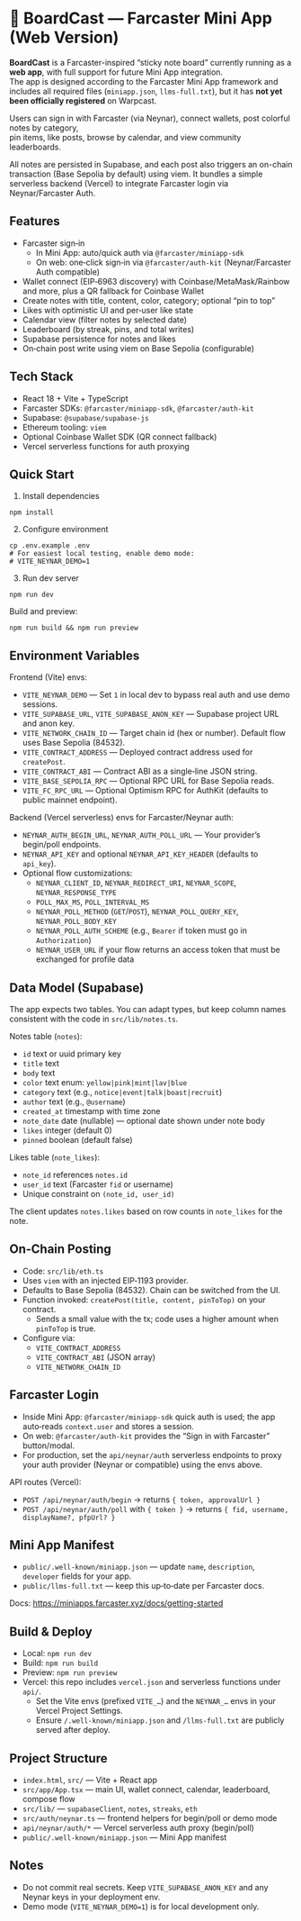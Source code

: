 # 🧷 BoardCast — Farcaster Mini App (Web Version)

**BoardCast** is a Farcaster-inspired “sticky note board” currently running as a **web app**,  with full support for future Mini App integration.  
The app is designed according to the Farcaster Mini App framework and includes all required files (`miniapp.json`, `llms-full.txt`), but it has **not yet been officially registered** on Warpcast.

Users can sign in with Farcaster (via Neynar), connect wallets, post colorful notes by category,  
pin items, like posts, browse by calendar, and view community leaderboards.

All notes are persisted in Supabase, and each post also triggers an on-chain transaction (Base Sepolia by default) using viem. It bundles a simple serverless backend (Vercel) to integrate Farcaster login via Neynar/Farcaster Auth.


## Features

- Farcaster sign‑in
  - In Mini App: auto/quick auth via `@farcaster/miniapp-sdk`
  - On web: one‑click sign‑in via `@farcaster/auth-kit` (Neynar/Farcaster Auth compatible)
- Wallet connect (EIP‑6963 discovery) with Coinbase/MetaMask/Rainbow and more, plus a QR fallback for Coinbase Wallet
- Create notes with title, content, color, category; optional “pin to top”
- Likes with optimistic UI and per‑user like state
- Calendar view (filter notes by selected date)
- Leaderboard (by streak, pins, and total writes)
- Supabase persistence for notes and likes
- On‑chain post write using viem on Base Sepolia (configurable)

## Tech Stack

- React 18 + Vite + TypeScript
- Farcaster SDKs: `@farcaster/miniapp-sdk`, `@farcaster/auth-kit`
- Supabase: `@supabase/supabase-js`
- Ethereum tooling: `viem`
- Optional Coinbase Wallet SDK (QR connect fallback)
- Vercel serverless functions for auth proxying

## Quick Start

1) Install dependencies

```
npm install
```

2) Configure environment

```
cp .env.example .env
# For easiest local testing, enable demo mode:
# VITE_NEYNAR_DEMO=1
```

3) Run dev server

```
npm run dev
```

Build and preview:

```
npm run build && npm run preview
```

## Environment Variables

Frontend (Vite) envs:

- `VITE_NEYNAR_DEMO` — Set `1` in local dev to bypass real auth and use demo sessions.
- `VITE_SUPABASE_URL`, `VITE_SUPABASE_ANON_KEY` — Supabase project URL and anon key.
- `VITE_NETWORK_CHAIN_ID` — Target chain id (hex or number). Default flow uses Base Sepolia (84532).
- `VITE_CONTRACT_ADDRESS` — Deployed contract address used for `createPost`.
- `VITE_CONTRACT_ABI` — Contract ABI as a single‑line JSON string.
- `VITE_BASE_SEPOLIA_RPC` — Optional RPC URL for Base Sepolia reads.
- `VITE_FC_RPC_URL` — Optional Optimism RPC for AuthKit (defaults to public mainnet endpoint).

Backend (Vercel serverless) envs for Farcaster/Neynar auth:

- `NEYNAR_AUTH_BEGIN_URL`, `NEYNAR_AUTH_POLL_URL` — Your provider’s begin/poll endpoints.
- `NEYNAR_API_KEY` and optional `NEYNAR_API_KEY_HEADER` (defaults to `api_key`).
- Optional flow customizations:
  - `NEYNAR_CLIENT_ID`, `NEYNAR_REDIRECT_URI`, `NEYNAR_SCOPE`, `NEYNAR_RESPONSE_TYPE`
  - `POLL_MAX_MS`, `POLL_INTERVAL_MS`
  - `NEYNAR_POLL_METHOD` (`GET`/`POST`), `NEYNAR_POLL_QUERY_KEY`, `NEYNAR_POLL_BODY_KEY`
  - `NEYNAR_POLL_AUTH_SCHEME` (e.g., `Bearer` if token must go in `Authorization`)
  - `NEYNAR_USER_URL` if your flow returns an access token that must be exchanged for profile data

## Data Model (Supabase)

The app expects two tables. You can adapt types, but keep column names consistent with the code in `src/lib/notes.ts`.

Notes table (`notes`):

- `id` text or uuid primary key
- `title` text
- `body` text
- `color` text enum: `yellow|pink|mint|lav|blue`
- `category` text (e.g., `notice|event|talk|boast|recruit`)
- `author` text (e.g., `@username`)
- `created_at` timestamp with time zone
- `note_date` date (nullable) — optional date shown under note body
- `likes` integer (default 0)
- `pinned` boolean (default false)

Likes table (`note_likes`):

- `note_id` references `notes.id`
- `user_id` text (Farcaster `fid` or username)
- Unique constraint on `(note_id, user_id)`

The client updates `notes.likes` based on row counts in `note_likes` for the note.

## On‑Chain Posting

- Code: `src/lib/eth.ts`
- Uses `viem` with an injected EIP‑1193 provider.
- Defaults to Base Sepolia (84532). Chain can be switched from the UI.
- Function invoked: `createPost(title, content, pinToTop)` on your contract.
  - Sends a small value with the tx; code uses a higher amount when `pinToTop` is true.
- Configure via:
  - `VITE_CONTRACT_ADDRESS`
  - `VITE_CONTRACT_ABI` (JSON array)
  - `VITE_NETWORK_CHAIN_ID`

## Farcaster Login

- Inside Mini App: `@farcaster/miniapp-sdk` quick auth is used; the app auto‑reads `context.user` and stores a session.
- On web: `@farcaster/auth-kit` provides the “Sign in with Farcaster” button/modal.
- For production, set the `api/neynar/auth` serverless endpoints to proxy your auth provider (Neynar or compatible) using the envs above.

API routes (Vercel):

- `POST /api/neynar/auth/begin` → returns `{ token, approvalUrl }`
- `POST /api/neynar/auth/poll` with `{ token }` → returns `{ fid, username, displayName?, pfpUrl? }`

## Mini App Manifest

- `public/.well-known/miniapp.json` — update `name`, `description`, `developer` fields for your app.
- `public/llms-full.txt` — keep this up‑to‑date per Farcaster docs.

Docs: https://miniapps.farcaster.xyz/docs/getting-started

## Build & Deploy

- Local: `npm run dev`
- Build: `npm run build`
- Preview: `npm run preview`
- Vercel: this repo includes `vercel.json` and serverless functions under `api/`.
  - Set the Vite envs (prefixed `VITE_…`) and the `NEYNAR_…` envs in your Vercel Project Settings.
  - Ensure `/.well-known/miniapp.json` and `/llms-full.txt` are publicly served after deploy.

## Project Structure

- `index.html`, `src/` — Vite + React app
- `src/app/App.tsx` — main UI, wallet connect, calendar, leaderboard, compose flow
- `src/lib/` — `supabaseClient`, `notes`, `streaks`, `eth`
- `src/auth/neynar.ts` — frontend helpers for begin/poll or demo mode
- `api/neynar/auth/*` — Vercel serverless auth proxy (begin/poll)
- `public/.well-known/miniapp.json` — Mini App manifest

## Notes

- Do not commit real secrets. Keep `VITE_SUPABASE_ANON_KEY` and any Neynar keys in your deployment env.
- Demo mode (`VITE_NEYNAR_DEMO=1`) is for local development only.

